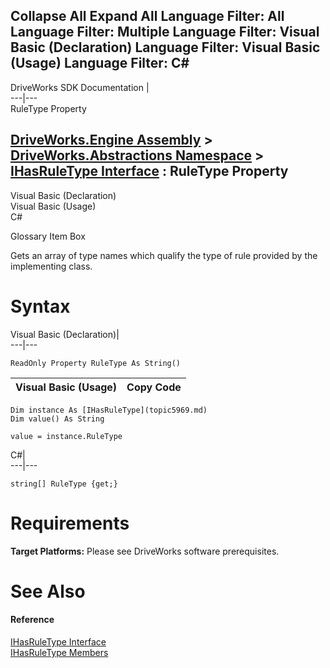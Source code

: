        

 Collapse All Expand All  Language Filter: All  Language Filter: Multiple  Language Filter: Visual Basic (Declaration) Language Filter: Visual Basic (Usage) Language Filter: C#  
---  
DriveWorks SDK Documentation  |   
---|---  
RuleType Property   
  
[DriveWorks.Engine Assembly](topic2156.md) > [DriveWorks.Abstractions Namespace](topic5939.md) > [IHasRuleType Interface](topic5969.md) : RuleType Property  
---  
  
Visual Basic (Declaration)    
Visual Basic (Usage)    
C# 

Glossary Item Box

Gets an array of type names which qualify the type of rule provided by the implementing class. 

# Syntax

Visual Basic (Declaration)|   
---|---  
      
    
    ReadOnly Property RuleType As String()  
  
Visual Basic (Usage)| Copy Code  
---|---  
      
    
    Dim instance As [IHasRuleType](topic5969.md)
    Dim value() As String
     
    value = instance.RuleType  
  
C#|   
---|---  
      
    
    string[] RuleType {get;}  
  
# Requirements

**Target Platforms:** Please see DriveWorks software prerequisites.

# See Also

#### Reference

[IHasRuleType Interface](topic5969.md)   
[IHasRuleType Members](topic5970.md)


